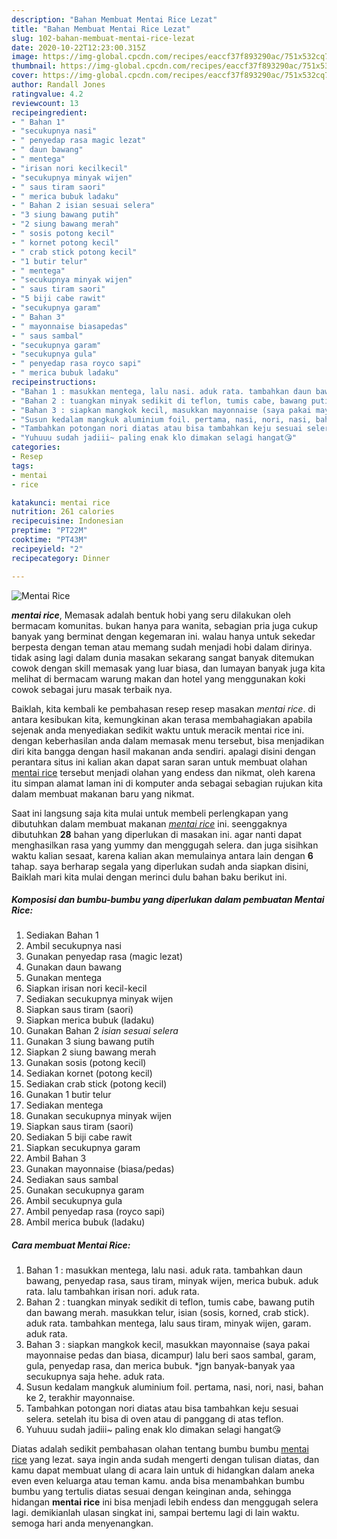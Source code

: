```yaml
---
description: "Bahan Membuat Mentai Rice Lezat"
title: "Bahan Membuat Mentai Rice Lezat"
slug: 102-bahan-membuat-mentai-rice-lezat
date: 2020-10-22T12:23:00.315Z
image: https://img-global.cpcdn.com/recipes/eaccf37f893290ac/751x532cq70/mentai-rice-foto-resep-utama.jpg
thumbnail: https://img-global.cpcdn.com/recipes/eaccf37f893290ac/751x532cq70/mentai-rice-foto-resep-utama.jpg
cover: https://img-global.cpcdn.com/recipes/eaccf37f893290ac/751x532cq70/mentai-rice-foto-resep-utama.jpg
author: Randall Jones
ratingvalue: 4.2
reviewcount: 13
recipeingredient:
- " Bahan 1"
- "secukupnya nasi"
- " penyedap rasa magic lezat"
- " daun bawang"
- " mentega"
- "irisan nori kecilkecil"
- "secukupnya minyak wijen"
- " saus tiram saori"
- " merica bubuk ladaku"
- " Bahan 2 isian sesuai selera"
- "3 siung bawang putih"
- "2 siung bawang merah"
- " sosis potong kecil"
- " kornet potong kecil"
- " crab stick potong kecil"
- "1 butir telur"
- " mentega"
- "secukupnya minyak wijen"
- " saus tiram saori"
- "5 biji cabe rawit"
- "secukupnya garam"
- " Bahan 3"
- " mayonnaise biasapedas"
- " saus sambal"
- "secukupnya garam"
- "secukupnya gula"
- " penyedap rasa royco sapi"
- " merica bubuk ladaku"
recipeinstructions:
- "Bahan 1 : masukkan mentega, lalu nasi. aduk rata. tambahkan daun bawang, penyedap rasa, saus tiram, minyak wijen, merica bubuk. aduk rata. lalu tambahkan irisan nori. aduk rata."
- "Bahan 2 : tuangkan minyak sedikit di teflon, tumis cabe, bawang putih dan bawang merah. masukkan telur, isian (sosis, korned, crab stick). aduk rata. tambahkan mentega, lalu saus tiram, minyak wijen, garam. aduk rata."
- "Bahan 3 : siapkan mangkok kecil, masukkan mayonnaise (saya pakai mayonnaise pedas dan biasa, dicampur) lalu beri saos sambal, garam, gula, penyedap rasa, dan merica bubuk. *jgn banyak-banyak yaa secukupnya saja hehe. aduk rata."
- "Susun kedalam mangkuk aluminium foil. pertama, nasi, nori, nasi, bahan ke 2, terakhir mayonnaise."
- "Tambahkan potongan nori diatas atau bisa tambahkan keju sesuai selera. setelah itu bisa di oven atau di panggang di atas teflon."
- "Yuhuuu sudah jadiii~ paling enak klo dimakan selagi hangat😘"
categories:
- Resep
tags:
- mentai
- rice

katakunci: mentai rice 
nutrition: 261 calories
recipecuisine: Indonesian
preptime: "PT22M"
cooktime: "PT43M"
recipeyield: "2"
recipecategory: Dinner

---
```



![Mentai Rice](https://img-global.cpcdn.com/recipes/eaccf37f893290ac/751x532cq70/mentai-rice-foto-resep-utama.jpg)

<b><i>mentai rice</i></b>, Memasak adalah bentuk hobi yang seru dilakukan oleh bermacam komunitas. bukan hanya para wanita, sebagian pria juga cukup banyak yang berminat dengan kegemaran ini. walau hanya untuk sekedar berpesta dengan teman atau memang sudah menjadi hobi dalam dirinya. tidak asing lagi dalam dunia masakan sekarang sangat banyak ditemukan cowok dengan skill memasak yang luar biasa, dan lumayan banyak juga kita melihat di bermacam warung makan dan hotel yang menggunakan koki cowok sebagai juru masak terbaik nya.

Baiklah, kita kembali ke pembahasan resep resep masakan <i>mentai rice</i>. di antara kesibukan kita, kemungkinan akan terasa membahagiakan apabila sejenak anda menyediakan sedikit waktu untuk meracik mentai rice ini. dengan keberhasilan anda dalam memasak menu tersebut, bisa menjadikan diri kita bangga dengan hasil makanan anda sendiri. apalagi disini dengan perantara situs ini kalian akan dapat saran saran untuk membuat olahan <u>mentai rice</u> tersebut menjadi olahan yang endess dan nikmat, oleh karena itu simpan alamat laman ini di komputer anda sebagai sebagian rujukan kita dalam membuat makanan baru yang nikmat.




Saat ini langsung saja kita mulai untuk membeli perlengkapan yang dibutuhkan dalam membuat makanan <u><i>mentai rice</i></u> ini. seenggaknya dibutuhkan <b>28</b> bahan yang diperlukan di masakan ini. agar nanti dapat menghasilkan rasa yang yummy dan menggugah selera. dan juga sisihkan waktu kalian sesaat, karena kalian akan memulainya antara lain dengan <b>6</b> tahap. saya berharap segala yang diperlukan sudah anda siapkan disini, Baiklah mari kita mulai dengan merinci dulu bahan baku berikut ini.

<!--inarticleads1-->

##### Komposisi dan bumbu-bumbu yang diperlukan dalam pembuatan Mentai Rice:

1. Sediakan  Bahan 1
1. Ambil secukupnya nasi
1. Gunakan  penyedap rasa (magic lezat)
1. Gunakan  daun bawang
1. Gunakan  mentega
1. Siapkan irisan nori kecil-kecil
1. Sediakan secukupnya minyak wijen
1. Siapkan  saus tiram (saori)
1. Siapkan  merica bubuk (ladaku)
1. Gunakan  Bahan 2 *isian sesuai selera*
1. Gunakan 3 siung bawang putih
1. Siapkan 2 siung bawang merah
1. Gunakan  sosis (potong kecil)
1. Sediakan  kornet (potong kecil)
1. Sediakan  crab stick (potong kecil)
1. Gunakan 1 butir telur
1. Sediakan  mentega
1. Gunakan secukupnya minyak wijen
1. Siapkan  saus tiram (saori)
1. Sediakan 5 biji cabe rawit
1. Siapkan secukupnya garam
1. Ambil  Bahan 3
1. Gunakan  mayonnaise (biasa/pedas)
1. Sediakan  saus sambal
1. Gunakan secukupnya garam
1. Ambil secukupnya gula
1. Ambil  penyedap rasa (royco sapi)
1. Ambil  merica bubuk (ladaku)




<!--inarticleads2-->

##### Cara membuat Mentai Rice:

1. Bahan 1 : masukkan mentega, lalu nasi. aduk rata. tambahkan daun bawang, penyedap rasa, saus tiram, minyak wijen, merica bubuk. aduk rata. lalu tambahkan irisan nori. aduk rata.
1. Bahan 2 : tuangkan minyak sedikit di teflon, tumis cabe, bawang putih dan bawang merah. masukkan telur, isian (sosis, korned, crab stick). aduk rata. tambahkan mentega, lalu saus tiram, minyak wijen, garam. aduk rata.
1. Bahan 3 : siapkan mangkok kecil, masukkan mayonnaise (saya pakai mayonnaise pedas dan biasa, dicampur) lalu beri saos sambal, garam, gula, penyedap rasa, dan merica bubuk. *jgn banyak-banyak yaa secukupnya saja hehe. aduk rata.
1. Susun kedalam mangkuk aluminium foil. pertama, nasi, nori, nasi, bahan ke 2, terakhir mayonnaise.
1. Tambahkan potongan nori diatas atau bisa tambahkan keju sesuai selera. setelah itu bisa di oven atau di panggang di atas teflon.
1. Yuhuuu sudah jadiii~ paling enak klo dimakan selagi hangat😘




Diatas adalah sedikit pembahasan olahan tentang bumbu bumbu <u>mentai rice</u> yang lezat. saya ingin anda sudah mengerti dengan tulisan diatas, dan kamu dapat membuat ulang di acara lain untuk di hidangkan dalam aneka even even keluarga atau teman kamu. anda bisa menambahkan bumbu bumbu yang tertulis diatas sesuai dengan keinginan anda, sehingga hidangan <b>mentai rice</b> ini bisa menjadi lebih endess dan menggugah selera lagi. demikianlah ulasan singkat ini, sampai bertemu lagi di lain waktu. semoga hari anda menyenangkan.
